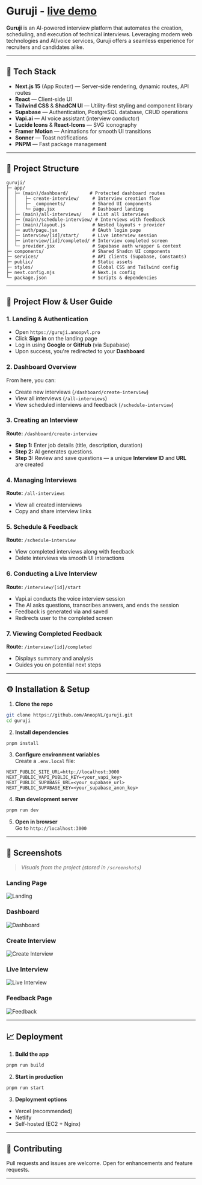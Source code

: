 # Guruji - [live demo](https://guruji.anoopvl.pro)

**Guruji** is an AI-powered interview platform that automates the creation, scheduling, and execution of technical interviews. Leveraging modern web technologies and AI/voice services, Guruji offers a seamless experience for recruiters and candidates alike.

---

## 🚀 Tech Stack

- **Next.js 15** (App Router) — Server-side rendering, dynamic routes, API routes
- **React** — Client-side UI
- **Tailwind CSS** & **ShadCN UI** — Utility-first styling and component library
- **Supabase** — Authentication, PostgreSQL database, CRUD operations
- **Vapi.ai** — AI voice assistant (interview conductor)
- **Lucide Icons** & **React-Icons** — SVG iconography
- **Framer Motion** — Animations for smooth UI transitions
- **Sonner** — Toast notifications
- **PNPM** — Fast package management

---

## 📁 Project Structure

```
guruji/
├─ app/
│  ├─ (main)/dashboard/        # Protected dashboard routes
│  │   ├─ create-interview/     # Interview creation flow
│  │   ├─ _components/          # Shared UI components
│  │   └─ page.jsx              # Dashboard landing
│  ├─ (main)/all-interviews/    # List all interviews
│  ├─ (main)/schedule-interview/ # Interviews with feedback
│  ├─ (main)/layout.js          # Nested layouts + provider
│  ├─ auth/page.jsx             # OAuth login page
│  ├─ interview/[id]/start/     # Live interview session
│  ├─ interview/[id]/completed/ # Interview completed screen
│  └─ provider.jsx              # Supabase auth wrapper & context
├─ components/                  # Shared Shadcn UI components
├─ services/                    # API clients (Supabase, Constants)
├─ public/                      # Static assets
├─ styles/                      # Global CSS and Tailwind config
├─ next.config.mjs              # Next.js config
└─ package.json                 # Scripts & dependencies
```

---

## 🧭 Project Flow & User Guide

### 1. Landing & Authentication

- Open `https://guruji.anoopvl.pro`
- Click **Sign in** on the landing page
- Log in using **Google** or **GitHub** (via Supabase)
- Upon success, you're redirected to your **Dashboard**

### 2. Dashboard Overview

From here, you can:

- Create new interviews (`/dashboard/create-interview`)
- View all interviews (`/all-interviews`)
- View scheduled interviews and feedback (`/schedule-interview`)

### 3. Creating an Interview

**Route:** `/dashboard/create-interview`

- **Step 1:** Enter job details (title, description, duration)
- **Step 2:** AI generates questions.
- **Step 3:** Review and save questions — a unique **Interview ID** and **URL** are created

### 4. Managing Interviews

**Route:** `/all-interviews`

- View all created interviews
- Copy and share interview links

### 5. Schedule & Feedback

**Route:** `/schedule-interview`

- View completed interviews along with feedback
- Delete interviews via smooth UI interactions

### 6. Conducting a Live Interview

**Route:** `/interview/[id]/start`

- Vapi.ai conducts the voice interview session
- The AI asks questions, transcribes answers, and ends the session
- Feedback is generated via and saved
- Redirects user to the completed screen

### 7. Viewing Completed Feedback

**Route:** `/interview/[id]/completed`

- Displays summary and analysis
- Guides you on potential next steps

---

## ⚙️ Installation & Setup

1. **Clone the repo**

```bash
git clone https://github.com/AnoopVL/guruji.git
cd guruji
```

2. **Install dependencies**

```bash
pnpm install
```

3. **Configure environment variables**  
   Create a `.env.local` file:

```env
NEXT_PUBLIC_SITE_URL=http://localhost:3000
NEXT_PUBLIC_VAPI_PUBLIC_KEY=<your_vapi_key>
NEXT_PUBLIC_SUPABASE_URL=<your_supabase_url>
NEXT_PUBLIC_SUPABASE_KEY=<your_supabase_anon_key>
```

4. **Run development server**

```bash
pnpm run dev
```

5. **Open in browser**  
   Go to `http://localhost:3000`

---

## 📸 Screenshots

> _Visuals from the project (stored in `/screenshots`)_

### Landing Page

![Landing](./screenshots/landing.png)

### Dashboard

![Dashboard](./screenshots/dashboard.png)

### Create Interview

![Create Interview](./screenshots/create_interview.png)

### Live Interview

![Live Interview](./screenshots/live_interview.png)

### Feedback Page

![Feedback](./screenshots/feedback.png)

---

## 📈 Deployment

1. **Build the app**

```bash
pnpm run build
```

2. **Start in production**

```bash
pnpm run start
```

3. **Deployment options**

- Vercel (recommended)
- Netlify
- Self-hosted (EC2 + Nginx)

---

## 🤝 Contributing

Pull requests and issues are welcome. Open for enhancements and feature requests.

---
